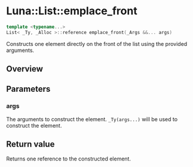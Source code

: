 # Luna::List::emplace_front

```c++
template <typename...>
List< _Ty, _Alloc >::reference emplace_front(_Args &&... args)
```

Constructs one element directly on the front of the list using the provided arguments. 

## Overview


## Parameters
### args
The arguments to construct the element. `_Ty(args...)` will be used to construct the element. 

## Return value
Returns one reference to the constructed element. 

